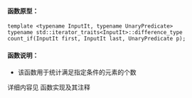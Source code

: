 
#### 函数原型：
```
template <typename InputIt, typename UnaryPredicate>
typename std::iterator_traits<InputIt>::difference_type
count_if(InputIt first, InputIt last, UnaryPredicate p);
```

#### 函数说明：
* 该函数用于统计满足指定条件的元素的个数

详细内容见 函数实现及其注释

